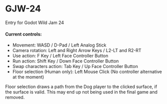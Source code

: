 # GJW-24
Entry for Godot Wild Jam 24

#### Current controls:
- Movement: WASD / D-Pad / Left Analog Stick
- Camera rotation: Left and Right Arrow Keys / L2-LT and R2-RT
- Use action: F Key / Left Face Controller Button
- Run action: Shift Key / Down Face Controller Button
- Swap characters action: Tab Key / Up Face Controller Button
- Floor selection (Human only): Left Mouse Click (No controller alternative at the moment)

Floor selection draws a path from the Dog player to the clicked surface, if the surface is valid.
This may end up not being used in the final game and removed.
